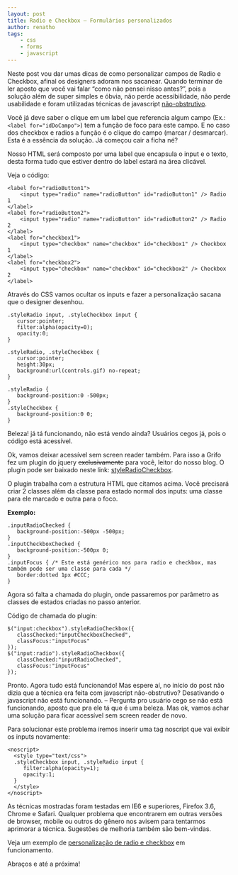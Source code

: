 ```yaml
---
layout: post
title: Radio e Checkbox – Formulários personalizados
author: renatho
tags:
    - css
    - forms
    - javascript
---
```


Neste post vou dar umas dicas de como personalizar campos de Radio e Checkbox, afinal os designers adoram nos sacanear. Quando terminar de ler aposto que você vai falar “como não pensei nisso antes?”, pois a solução além de super simples e óbvia, não perde acessibilidade, não perde usabilidade e foram utilizadas técnicas de javascript [não-obstrutivo](http://en.wikipedia.org/wiki/Unobtrusive_JavaScript).

Você já deve saber o clique em um label que referencia algum campo (Ex.: `<label for="idDoCampo">`) tem a função de foco para este campo. E no caso dos checkbox e radios a função é o clique do campo (marcar / desmarcar). Esta é a essência da solução. Já começou cair a ficha né?

Nosso HTML será composto por uma label que encapsula o input e o texto, desta forma tudo que estiver dentro do label estará na área clicável.

Veja o código:

    <label for="radioButton1">
        <input type="radio" name="radioButton" id="radioButton1" /> Radio 1
    </label>
    <label for="radioButton2">
        <input type="radio" name="radioButton" id="radioButton2" /> Radio 2
    </label>
    <label for="checkbox1">
        <input type="checkbox" name="checkbox" id="checkbox1" /> Checkbox 1
    </label>
    <label for="checkbox2">
        <input type="checkbox" name="checkbox" id="checkbox2" /> Checkbox 2
    </label>

Através do CSS vamos ocultar os inputs e fazer a personalização sacana que o designer desenhou.

    .styleRadio input, .styleCheckbox input {
       cursor:pointer;
       filter:alpha(opacity=0);
       opacity:0;
    }

    .styleRadio, .styleCheckbox {
       cursor:pointer;
       height:30px;
       background:url(controls.gif) no-repeat;
    }

    .styleRadio {
       background-position:0 -500px;
    }
    .styleCheckbox {
       background-position:0 0;
    }

Beleza! já tá funcionando, não está vendo ainda? Usuários cegos já, pois o código está acessível.

Ok, vamos deixar acessível sem screen reader também. Para isso a Grifo fez um plugin do jquery <del>exclusivamente</del> para você, leitor do nosso blog. O plugin pode ser baixado neste link: [styleRadioCheckbox](http://gri.fo/code/formulario-personalizado/jquery.styleRadioCheckbox.js).

O plugin trabalha com a estrutura HTML que citamos acima. Você precisará criar 2 classes além da classe para estado normal dos inputs: uma classe para ele marcado e outra para o foco.

**Exemplo:**

    .inputRadioChecked {
       background-position:-500px -500px;
    }
    .inputCheckboxChecked {
       background-position:-500px 0;
    }
    .inputFocus { /* Este está genérico nos para radio e checkbox, mas também pode ser uma classe para cada */
       border:dotted 1px #CCC;
    }

Agora só falta a chamada do plugin, onde passaremos por parâmetro as classes de estados criadas no passo anterior.

Código de chamada do plugin:

    $("input:checkbox").styleRadioCheckbox({
       classChecked:"inputCheckboxChecked",
       classFocus:"inputFocus"
    });
    $("input:radio").styleRadioCheckbox({
       classChecked:"inputRadioChecked",
       classFocus:"inputFocus"
    });

Pronto. Agora tudo está funcionando! Mas espere aí, no início do post não dizia que a técnica era feita com javascript não-obstrutivo? Desativando o javascript não está funcionando. – Pergunta pro usuário cego se não está funcionando, aposto que pra ele tá que é uma beleza. Mas ok, vamos achar uma solução para ficar acessível sem screen reader de novo.

Para solucionar este problema iremos inserir uma tag noscript que vai exibir os inputs novamente:

    <noscript>
      <style type="text/css">
      .styleCheckbox input, .styleRadio input {
         filter:alpha(opacity=1);
         opacity:1;
      }
      </style>
    </noscript>

As técnicas mostradas foram testadas em IE6 e superiores, Firefox 3.6, Chrome e Safari. Qualquer problema que encontrarem em outras versões de browser, mobile ou outros do gênero nos avisem para tentarmos aprimorar a técnica. Sugestões de melhoria também são bem-vindas.

Veja um exemplo de [personalização de radio e checkbox](http://gri.fo/code/formulario-personalizado/jquery.styleRadioCheckbox.html) em funcionamento.

Abraços e até a próxima!
